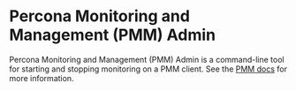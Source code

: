 # Percona Monitoring and Management (PMM) Admin

Percona Monitoring and Management (PMM) Admin is a command-line tool for starting and stopping monitoring on a PMM client. 
See the [PMM docs](https://www.percona.com/doc/percona-monitoring-and-management/index.html) for more information.
